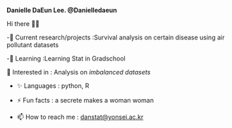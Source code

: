 **Danielle DaEun Lee. @Danielledaeun** 

Hi there 👋👯

-🔭 Current research/projects
 :Survival analysis on certain disease using air pollutant datasets

-🌱 Learning 
 :Learning Stat in Gradschool

🤔 Interested in
 : Analysis on *imbalanced datasets*

- ✨ Languages
 : python, R

- ⚡ Fun facts
 : a secrete makes a woman woman 

- 📫 How to reach me
 : danstat@yonsei.ac.kr
